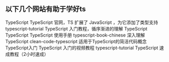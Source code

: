 ## 以下几个网站有助于学好ts

TypeScript	TypeScript 官网，TS 扩展了 JavaScript ，为它添加了类型支持
typescript-tutorial	TypeScript 入门教程，循序渐进的理解 TypeScript
TypeScript	TypeScript 使用手册
typescript-book-chinese	深入理解 TypeScript
clean-code-typescript	适用于TypeScript的简洁代码概念
TypeScript入门	TypeScript 入门的视频教程
typescript-tutorial	TypeScript 速成教程（2小时速成）

